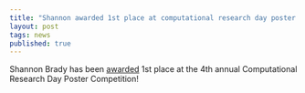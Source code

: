 ```yaml
---
title: "Shannon awarded 1st place at computational research day poster competition!"
layout: post
tags: news
published: true
---
```


Shannon Brady has been [awarded](http://news.feinberg.northwestern.edu/2017/04/scientists-and-students-share-insights-at-computational-research-day/) 1st place at the 4th annual Computational Research Day Poster Competition!